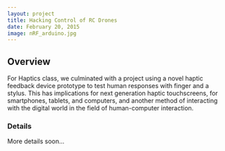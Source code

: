 ```yaml
---
layout: project
title: Hacking Control of RC Drones
date: February 20, 2015
image: nRF_arduino.jpg
---
```


## Overview
For Haptics class, we culminated with a project using a novel haptic feedback device prototype to test human responses with finger and a stylus. This has implications for next generation haptic touchscreens, for smartphones, tablets, and computers, and another method of interacting with the digital world in the field of human-computer interaction.

### Details
More details soon...
